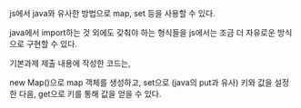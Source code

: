 js에서 java와 유사한 방법으로 map, set 등을 사용할 수 있다.

java에서 import하는 것 외에도 갖춰야 하는 형식들을 js에서는 조금 더 자유로운 방식으로 구현할 수 있다.



기본과제 제출 내용에 작성한 코드는,

new Map()으로 map 객체를 생성하고, set으로 (java의 put과 유사) 키와 값을 설정한 다음, get으로 키를 통해 값을 얻을 수 있다.

